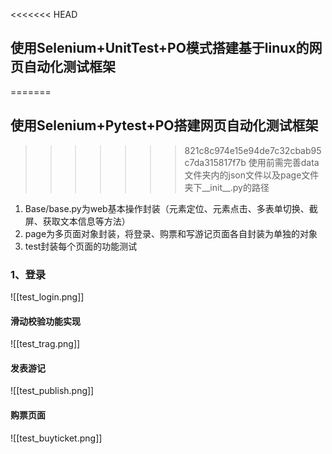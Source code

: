 <<<<<<< HEAD
## 使用Selenium+UnitTest+PO模式搭建基于linux的网页自动化测试框架
=======
## 使用Selenium+Pytest+PO搭建网页自动化测试框架
>>>>>>> 821c8c974e15e94de7c32cbab95c7da315817f7b
使用前需完善data文件夹内的json文件以及page文件夹下__init__.py的路径
1. Base/base.py为web基本操作封装（元素定位、元素点击、多表单切换、截屏、获取文本信息等方法）
2. page为多页面对象封装，将登录、购票和写游记页面各自封装为单独的对象
3. test封装每个页面的功能测试
###  1、登录
![[test_login.png]]
#### 滑动校验功能实现

![[test_trag.png]]
#### 发表游记
![[test_publish.png]]
#### 购票页面
![[test_buyticket.png]]
